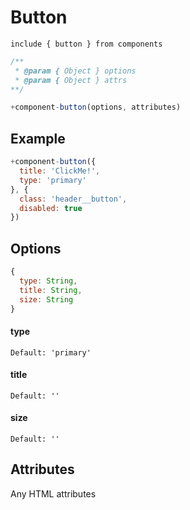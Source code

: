 # Button

```
include { button } from components
```

```js
/**
 * @param { Object } options
 * @param { Object } attrs
**/

+component-button(options, attributes)
```

## Example

```js
+component-button({
  title: 'ClickMe!',
  type: 'primary'
}, {
  class: 'header__button',
  disabled: true
})
```

## Options

```js
{
  type: String,
  title: String,
  size: String
}
```

#### type

```
Default: 'primary'
```

#### title

```
Default: ''
```

#### size

```
Default: ''
```

## Attributes
Any HTML attributes
